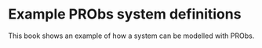 Example PRObs system definitions
================================

This book shows an example of how a system can be modelled with PRObs.

